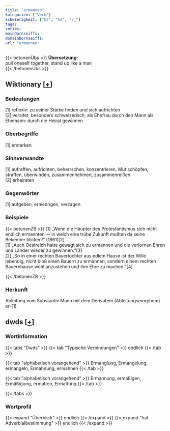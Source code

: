 ```yaml
---
title: "ermannen"
kategorien: ["Verb"]
schwierigkeit: ["k2", "h2", "r_"]
tags:
series:
mainDornseiffs:
domainDornseiffs:
url: "ermannen"
---
```


{{< betonenÜbs >}}
**Übersetzung:**  
pull oneself together, stand up like a man  
{{< /betonenÜbs >}}

## Wiktionary [[+](https://de.wiktionary.org/wiki/ermannen)]

### Bedeutungen
[1] reflexiv: zu seiner Stärke finden und sich aufrichten  
[2] veraltet, besonders schweizerisch, als Ehefrau durch den Mann als Ehemann: durch die Heirat gewinnen  

### Oberbegriffe
[1] erstarken  

### Sinnverwandte
[1] aufraffen, aufrichten, beherrschen, konzentrieren, Mut schöpfen, straffen, überwinden, zusammennehmen, zusammenreißen  
[2] erheiraten  

### Gegenwörter
[1] aufgeben, erniedrigen, verzagen  

### Beispiele
{{< betonenZB >}}
[1] „Wenn die Häupter des Protestantismus sich nicht endlich ermannten — in welch eine trübe Zukunft mußten da seine Bekenner blicken!“ (1861)[2]  
[1] „Auch Oestreich hatte gewagt sich zu ermannen und die verlornen Ehren und Länder wieder zu gewinnen.“[3]  
[2] „So in einer rechten Bauertochter aus edlem Hause ist der Wille lebendig, nicht bloß einen Bauern zu ermannen, sondern einem rechten Bauernhause wohl anzustehen und ihm Ehre zu machen.“[4]  

{{< /betonenZB >}}
### Herkunft
Ableitung vom Substantiv Mann mit dem Derivatem (Ableitungsmorphem) er-[1]  



## dwds [[+](https://www.dwds.de/wb/ermannen)]

### Wortinformation
{{< tabs "Dwds" >}}
{{< tab "Typische Verbindungen" >}}
endlich
{{< /tab >}}

{{< tab "alphabetisch vorangehend" >}}
Ermanglung, Ermangelung, ermangeln, Ermahnung, ermahnen
{{< /tab >}}

{{< tab "alphabetisch vorangehend" >}}
Ermannung, ermäßigen, Ermäßigung, ermatten, Ermattung
{{< /tab >}}

{{< /tabs >}}

### Wortprofil
{{< expand "Überblick" >}} endlich {{< /expand >}}
{{< expand "hat Adverbialbestimmung" >}} endlich {{< /expand >}}

